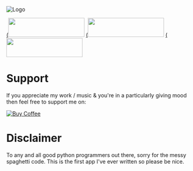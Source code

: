 ![Logo](https://github.com/Rykarix/ModManager/blob/master/.github/HatchfulExport-All/facebook_cover_photo_1.png)

[(<img src="https://github.com/Rykarix/ModManager/blob/master/.github/download.png" width="200" height="50">](https://github.com/Rykarix/ModManager/releases)
[(<img src="https://github.com/Rykarix/ModManager/blob/master/.github/bug.png" width="200" height="50">](https://github.com/Rykarix/ModManager/issues/new/choose)
[(<img src="https://github.com/Rykarix/ModManager/blob/master/.github/tracker.png" width="200" height="50">](https://github.com/Rykarix/ModManager/projects/1)

# Support 
If you appreciate my work / music & you're in a particularly giving mood then feel free to support me on:

[![Buy Coffee](https://github.com/Rykarix/ModManager/blob/master/.github/coffee.png)](https://ko-fi.com/rykari)

# Disclaimer
To any and all good python programmers out there, sorry for the messy spaghetti code. This is the first app I've ever written so please be nice.
